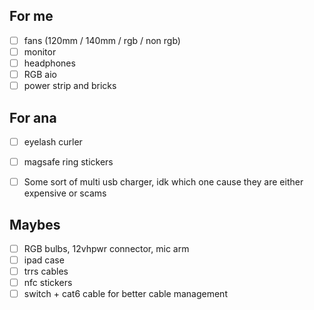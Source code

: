 ## For me
- [ ] fans (120mm / 140mm / rgb / non rgb)
- [ ] monitor
- [ ] headphones
- [ ] RGB aio
- [ ] power strip and bricks

## For ana
- [ ] eyelash curler
- [ ] magsafe ring stickers
- [ ] Some sort of multi usb charger, idk which one cause they are either expensive or scams


## Maybes
- [ ] RGB bulbs, 12vhpwr connector, mic arm
- [ ] ipad case
- [ ] trrs cables
- [ ] nfc stickers
- [ ] switch + cat6 cable for better cable management